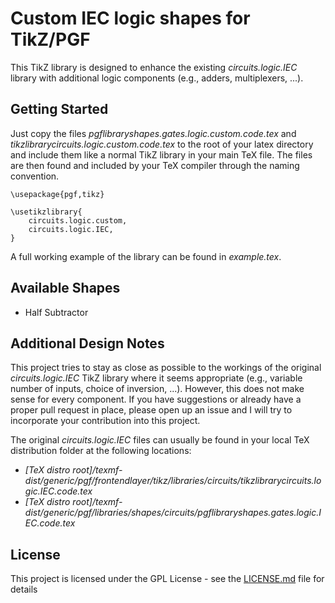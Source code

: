 # Custom IEC logic shapes for TikZ/PGF

This TikZ library is designed to enhance the existing _circuits.logic.IEC_ library with additional logic components (e.g., adders, multiplexers, ...).

## Getting Started

Just copy the files _pgflibraryshapes.gates.logic.custom.code.tex_ and _tikzlibrarycircuits.logic.custom.code.tex_ to the root of your latex directory and include them like a normal TikZ library in your main TeX file. The files are then found and included by your TeX compiler through the naming convention.

```
\usepackage{pgf,tikz}

\usetikzlibrary{
	circuits.logic.custom,
	circuits.logic.IEC,
}
```
A full working example of the library can be found in _example.tex_.

## Available Shapes

* Half Subtractor

## Additional Design Notes

This project tries to stay as close as possible to the workings of the original _circuits.logic.IEC_ TikZ library where it seems appropriate (e.g., variable number of inputs, choice of inversion, ...). However, this does not make sense for every component. If you have suggestions or already have a proper pull request in place, please open up an issue and I will try to incorporate your contribution into this project.

The original _circuits.logic.IEC_ files can usually be found in your local TeX distribution folder at the following locations:

* _[TeX distro root]/texmf-dist/generic/pgf/frontendlayer/tikz/libraries/circuits/tikzlibrarycircuits.logic.IEC.code.tex_
* _[TeX distro root]/texmf-dist/generic/pgf/libraries/shapes/circuits/pgflibraryshapes.gates.logic.IEC.code.tex_

## License

This project is licensed under the GPL License - see the [LICENSE.md](LICENSE.md) file for details
